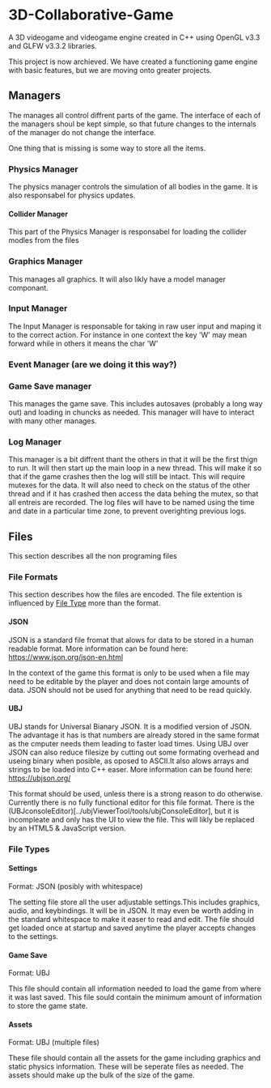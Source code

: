 # 3D-Collaborative-Game
A 3D videogame and videogame engine created in C++ using OpenGL v3.3 and GLFW v3.3.2 libraries.
<!--## Table of Contents
* [Files](##-Files)
  * [File Formats](#-File-Formats)
    * [JSON](#-JSON)
    * [UBJ](#-UBJ)
  * File Types
    * Settings
    * Game Save
    * Assets
-->
This project is now archieved. We have created a functioning game engine with basic features, but we are moving onto greater projects.

## Managers
The manages all control diffrent parts of the game. The interface of each of the managers shoul be kept simple, so that future changes to the internals of the manager do not change the interface.

One thing that is missing is some way to store all the items.
### Physics Manager
The physics manager controls the simulation of all bodies in the game. It is also responsabel for physics updates.
#### Collider Manager
This part of the Physics Manager is responsabel for loading the collider modles from the files
### Graphics Manager
This manages all graphics. It will also likly have a model manager componant.
### Input Manager
The Input Manager is responsable for taking in raw user input and maping it to the correct action. For instance in one context the key 'W' may mean forward while in others it means the char 'W'
### Event Manager (are we doing it this way?)
### Game Save manager
This manages the game save. This includes autosaves (probably a long way out) and loading in chuncks as needed. This manager will have to interact with many other manages.
### Log Manager
This manager is a bit diffrent thant the others in that it will be the first thign to run. It will then start up the main loop in a new thread. This will make it so that if the game crashes then the log will still be intact. This will require mutexes for the data. It will also need to check on the status of the other thread and if it has crashed then access the data behing the mutex, so that all entreis are recorded. The log files will have to be named using the time and date in a particular time zone, to prevent overighting previous logs.
## Files
This section describes all the non programing files
### File Formats
This section describes how the files are encoded. The file extention is influenced by [File Type](#File-Type) more than the format.
#### JSON
JSON is a standard file fromat that alows for data to be stored in a human readable format. More information can be found here: https://www.json.org/json-en.html

In the context of the game this format is only to be used when a file may need to be editable by the player and does not contain large amounts of data. JSON should not be used for anything that need to be read quickly.
#### UBJ
UBJ stands for Universal Bianary JSON. It is a modified version of JSON. The advantage it has is that numbers are already stored in the same format as the cmputer needs them leading to faster load times. Using UBJ over JSON can also reduce filesize by cutting out some formating overhead and useing binary when posible, as oposed to ASCII.It also alows arrays and strings to be loaded into C++ easer. More information can be found here: https://ubjson.org/

This format should be used, unless there is a strong reason to do otherwise. Currently there is no fully functional editor for this file format. There is the (UBJconsoleEditor)[../ubjViewerTool/tools/ubjConsoleEditor], but it is incompleate and only has the UI to view the file. This will likly be replaced by an HTML5 & JavaScript version.
### File Types
#### Settings
Format: JSON (posibly with whitespace)

The setting file store all the user adjustable settings.This includes graphics, audio, and keybindings. It will be in JSON. It may even be worth adding in the standard whitespace to make it easer to read and edit. The file should get loaded once at startup and saved anytime the player accepts changes to the settings.
#### Game Save
Format: UBJ

This file should contain all information needed to load the game from where it was last saved. This file sould contain the minimum amount of information to store the game state.
#### Assets
Format: UBJ (multiple files)

These file should contain all the assets for the game including graphics and static physics information. These will be seperate files as needed. The assets should make up the bulk of the size of the game.
